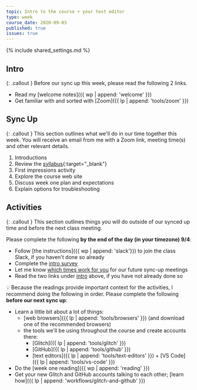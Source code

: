```yaml
---
topic: Intro to the course + your text editor
type: week
course_date: 2020-09-03
published: true
issues: true
---
```


{% include shared_settings.md %}

## Intro

{: .callout }
Before our sync up this week, please read the following 2 links.

- Read my [welcome notes]({{ wp | append: 'welcome' }})
- Get familiar with and sorted with [Zoom]({{ lp | append: 'tools/zoom' }})

## Sync Up

{: .callout }
This section outlines what we'll do in our time together this week. You will receive an email from me with a Zoom link,  meeting time(s) and other relevant details.

1. Introductions
2. Review the [syllabus](https://docs.google.com/document/d/1U2pwRJ7SyvGpGD4lyYk8bEcxOe33caysKf7sSJQlkAM/edit?usp=sharing){:target="_blank"}
3. First impressions activity
4. Explore the course web site
5. Discuss week one plan and expectations
6. Explain options for troubleshooting

## Activities

{: .callout }
This section outlines things you will do outside of our synced up time and before the next class meeting.

Please complete the following **by the end of the day (in your timezone) 9/4**:
- Follow [the instructions]({{ wp | append: 'slack'}}) to join the class Slack, if you haven't done so already
- Complete the [intro survey](https://forms.gle/7pLHU8oMpfZU5fcA8)
- Let me know [which times work for you](https://xoyondo.com/dp/LbY88sJiJVxomCf) for our future sync-up meetings
- Read the two links under [intro](#w01-intro) above, if you have not already done so

<span class="emoji">💡</span> Because the readings provide important context for the activities, I recommend doing the following in order. Please complete the following **before our next sync up**:
- Learn a little bit about a lot of things:
    - [web browsers]({{ lp | append: 'tools/browsers' }}) (and download one of the recommended browsers)
    - the tools we'll be using throughout the course and create accounts there:
        - [Glitch]({{ lp | append: 'tools/glitch' }})
        - [GitHub]({{ lp | append: 'tools/github' }})
        - [text editors]({{ lp | append: 'tools/text-editors' }}) + [VS Code]({{ lp | append: 'tools/vs-code' }})
- Do the [week one reading]({{ wp | append: 'reading' }})
- Get your new Glitch and GitHub accounts talking to each other; [learn how]({{ lp | append: 'workflows/glitch-and-github' }})
